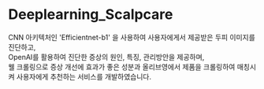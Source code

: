 # Deeplearning_Scalpcare

CNN 아키텍처인 'Efficientnet-b1' 을 사용하여 사용자에게서 제공받은 두피 이미지를 진단하고,   
OpenAI를 활용하여 진단한 증상의 원인, 특징, 관리방안을 제공하며,   
웰 크롤링으로 증상 개선에 효과가 좋은 성분과 올리브영에서 제품을 크롤링하여 매칭시켜 사용자에게 추천하는 서비스를 개발하였습니다.
